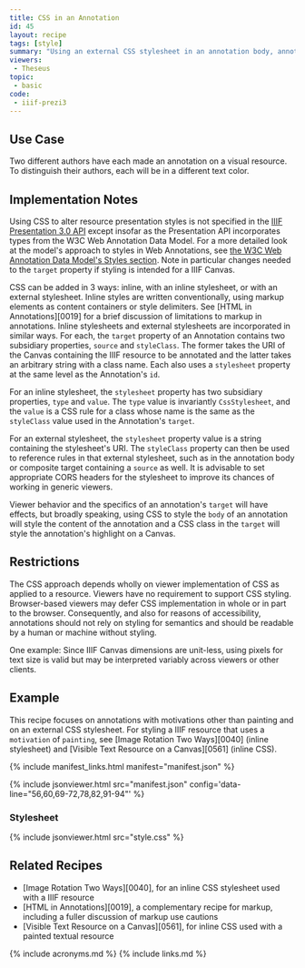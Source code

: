 ```yaml
---
title: CSS in an Annotation
id: 45
layout: recipe
tags: [style]
summary: "Using an external CSS stylesheet in an annotation body, annotations can be styled in limited ways"
viewers:
 - Theseus
topic:
 - basic
code:
 - iiif-prezi3
---
```


## Use Case

Two different authors have each made an annotation on a visual resource. To distinguish their authors, each will be in a different text color.

## Implementation Notes

Using CSS to alter resource presentation styles is not specified in the [IIIF Presentation 3.0 API](https://iiif.io/api/presentation/3.0/) except insofar as the Presentation API incorporates types from the W3C Web Annotation Data Model. For a more detailed look at the model's approach to styles in Web Annotations, see [the W3C Web Annotation Data Model's Styles section](https://www.w3.org/TR/annotation-model/#styles). Note in particular changes needed to the `target` property if styling is intended for a IIIF Canvas.

CSS can be added in 3 ways: inline, with an inline stylesheet, or with an external stylesheet. Inline styles are written conventionally, using markup elements as content containers or style delimiters. See [HTML in Annotations][0019] for a brief discussion of limitations to markup in annotations. Inline stylesheets and external stylesheets are incorporated in similar ways. For each, the `target` property of an Annotation contains two subsidiary properties, `source` and `styleClass`. The former takes the URI of the Canvas containing the IIIF resource to be annotated and the latter takes an arbitrary string with a class name. Each also uses a `stylesheet` property at the same level as the Annotation's `id`.

For an inline stylesheet, the `stylesheet` property has two subsidiary properties, `type` and `value`. The `type` value is invariantly `CssStylesheet`, and the `value` is a CSS rule for a class whose name is the same as the `styleClass` value used in the Annotation's `target`.

For an external stylesheet, the `stylesheet` property value is a string containing the stylesheet's URI. The `styleClass` property can then be used to reference rules in that external stylesheet, such as in the annotation body or composite target containing a `source` as well. It is advisable to set appropriate CORS headers for the stylesheet to improve its chances of working in generic viewers.

Viewer behavior and the specifics of an annotation's `target` will have effects, but broadly speaking, using CSS to style the `body` of an annotation will style the content of the annotation and a CSS class in the `target` will style the annotation's highlight on a Canvas.

## Restrictions

The CSS approach depends wholly on viewer implementation of CSS as applied to a resource. Viewers have no requirement to support CSS styling. Browser-based viewers may defer CSS implementation in whole or in part to the browser. Consequently, and also for reasons of accessibility, annotations should not rely on styling for semantics and should be readable by a human or machine without styling.

One example: Since IIIF Canvas dimensions are unit-less, using pixels for text size is valid but may be interpreted variably across viewers or other clients.

## Example

This recipe focuses on annotations with motivations other than painting and on an external CSS stylesheet. For styling a IIIF resource that uses a `motivation` of `painting`, see [Image Rotation Two Ways][0040] (inline stylesheet) and [Visible Text Resource on a Canvas][0561] (inline CSS).

{% include manifest_links.html manifest="manifest.json" %}

{% include jsonviewer.html src="manifest.json" config='data-line="56,60,69-72,78,82,91-94"' %}

### Stylesheet
{% include jsonviewer.html src="style.css" %}

## Related Recipes

* [Image Rotation Two Ways][0040], for an inline CSS stylesheet used with a IIIF resource
* [HTML in Annotations][0019], a complementary recipe for markup, including a fuller discussion of markup use cautions
* [Visible Text Resource on a Canvas][0561], for inline CSS used with a painted textual resource

{% include acronyms.md %}
{% include links.md %}


